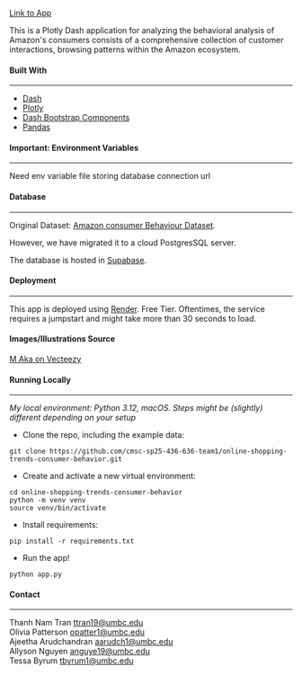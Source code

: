 [Link to App](https://online-shopping-trends-consumer-behavior.onrender.com)

This is a Plotly Dash application for analyzing the behavioral analysis of Amazon's consumers consists of a comprehensive collection of customer interactions, browsing patterns within the Amazon ecosystem.

#### Built With
---
- [Dash](https://dash.plotly.com/)
- [Plotly](https://plotly.com/python/)
- [Dash Bootstrap Components](https://dash-bootstrap-components.opensource.faculty.ai/)
- [Pandas](https://pandas.pydata.org/)

#### Important: Environment Variables 
---
Need env variable file storing database connection url

#### Database 
---
Original Dataset: [Amazon consumer Behaviour Dataset](https://www.kaggle.com/datasets/swathiunnikrishnan/amazon-consumer-behaviour-dataset/code).

However, we have migrated it to a cloud PostgresSQL server.

The database is hosted in [Supabase](https://supabase.com/).

#### Deployment
---
This app is deployed using [Render](https://render.com/). Free Tier. Oftentimes, the service requires a jumpstart and might take more than 30 seconds to load.

#### Images/Illustrations Source

[M Aka on Vecteezy](https://www.vecteezy.com/members/akarasirithada?license_type=free)

#### Running Locally 
---
*My local environment: Python 3.12, macOS. Steps might be (slightly) different depending on your setup*

* Clone the repo, including the example data:
```
git clone https://github.com/cmsc-sp25-436-636-team1/online-shopping-trends-consumer-behavior.git
```
* Create and activate a new virtual environment:
```
cd online-shopping-trends-consumer-behavior
python -m venv venv
source venv/bin/activate
```
* Install requirements:
```
pip install -r requirements.txt
```
* Run the app!
```
python app.py
```

#### Contact
---
Thanh Nam Tran [ttran19@umbc.edu](mailto:ttran19@umbc.edu)  
Olivia Patterson [opatter1@umbc.edu](mailto:opatter1@umbc.edu)  
Ajeetha Arudchandran [aarudch1@umbc.edu](mailto:aarudch1@umbc.edu)  
Allyson Nguyen [anguye19@umbc.edu](mailto:anguye19@umbc.edu)  
Tessa Byrum [tbyrum1@umbc.edu](mailto:ttran19@umbc.edu)  
